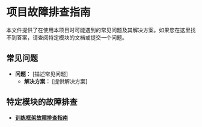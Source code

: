 # 项目故障排查指南

本文件提供了在使用本项目时可能遇到的常见问题及其解决方案。如果您在这里找不到答案，请查阅特定模块的文档或提交一个问题。

## 常见问题

- **问题：** [描述常见问题]
  - **解决方案：** [提供解决方案]

## 特定模块的故障排查

- **[训练框架故障排查指南](./training/TROUBLESHOOTING.md)**
